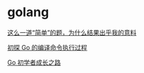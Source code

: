 # golang

[这么一道“简单”的题，为什么结果出乎我的意料](https://mp.weixin.qq.com/s?__biz=MzAxNzY0NDE3NA==&mid=2247484972&idx=1&sn=3ac2c60f30114bef4a4bdd41fd7638a6&chksm=9be329cdac94a0db447cb48a41b609ef8909d78449d30f530609b35f92d0eda386bac675c67c&mpshare=1&scene=24&srcid=1002pRSDFANJntxD6R31t9N0&sharer_sharetime=1601628557748&sharer_shareid=18af4598a510ab1911de864d55f65d3a&key=e5a6f4840bcd614c48e59b2a20241eb75d7f3ec8efa49f2640a4ac52d239e08a74b06c4f9123810281146d2763a7a2d1ec455e027cafe015132e9e8a5ee1e9057ac5f5060fce7c3ff4a88c54af5eb85e00af04f64223097598176422429e7aa76c1608f7bf4010b4dcbfdf324e1bc8fe3b55e6f301bd71cb90d8ce93928653f1&ascene=14&uin=Mzc2MjkyMjk0MQ%3D%3D&devicetype=Windows+10+x64&version=62090529&lang=zh_CN&exportkey=A95rfqlm1SG7%2BILmQcyE0n8%3D&pass_ticket=sU5YMpGD3HAtizhOOKwhBidWxja5%2FiXWfFY8%2FxXhyFFjWwFHbCOMrAyC2wluKMlW&wx_header=0)

[初探 Go 的编译命令执行过程](https://www.jianshu.com/p/35a4ec1b3067)

[Go 初学者成长之路](https://www.jianshu.com/p/5ee783bbdcac)